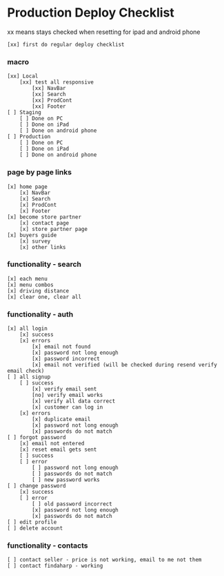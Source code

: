 # Production Deploy Checklist
xx means stays checked when resetting for ipad and android phone

    [xx] first do regular deploy checklist

### macro
    [xx] Local
        [xx] test all responsive
            [xx] NavBar
            [xx] Search
            [xx] ProdCont
            [xx] Footer
    [ ] Staging
        [ ] Done on PC
        [ ] Done on iPad
        [ ] Done on android phone
    [ ] Production
        [ ] Done on PC
        [ ] Done on iPad
        [ ] Done on android phone

### page by page links
    [x] home page
        [x] NavBar
        [x] Search
        [x] ProdCont
        [x] Footer
    [x] become store partner
        [x] contact page
        [x] store partner page
    [x] buyers guide
        [x] survey
        [x] other links

### functionality - search
    [x] each menu
    [x] menu combos
    [x] driving distance
    [x] clear one, clear all

### functionality - auth
    [x] all login
        [x] success
        [x] errors
            [x] email not found
            [x] password not long enough
            [x] password incorrect
            [x] email not verified (will be checked during resend verify email check)
    [ ] all signup
        [ ] success 
            [x] verify email sent
            [no] verify email works
            [x] verify all data correct
            [x] customer can log in
        [x] errors
            [x] duplicate email
            [x] password not long enough
            [x] passwords do not match
    [ ] forgot password
        [x] email not entered
        [x] reset email gets sent
        [ ] success
        [ ] error           
            [ ] password not long enough
            [ ] passwords do not match
            [ ] new password works 
    [ ] change password
        [x] success
        [ ] error
            [ ] old password incorrect
            [x] password not long enough
            [x] passwords do not match       
    [ ] edit profile
    [ ] delete account

### functionality - contacts
    [ ] contact seller - price is not working, email to me not them
    [ ] contact findaharp - working

